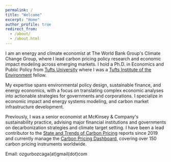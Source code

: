 ```yaml
---
permalink: /
title: "Welcome"
excerpt: "Home"
author_profile: true
redirect_from: 
  - /about/
  - /about.html
---
```


I am an energy and climate economist at The World Bank Group's Climate Change Group, where I lead carbon pricing policy research and economic impact modeling across emerging markets. I hold a Ph.D. in Economics and Public Policy from [Tufts University](https://as.tufts.edu/economics/) where I was a [Tufts Institute of the Environment](https://environment.tufts.edu/) fellow.

My expertise spans environmental policy design, sustainable finance, and energy economics, with a focus on translating complex economic analyses into actionable strategies for governments and corporations. I specialize in economic impact and energy systems modeling, and carbon market infrastructure development.

Previously, I was a senior economist at McKinsey & Company's sustainability practice, advising major financial institutions and governments on decarbonization strategies and climate target setting. I have been a lead contributor to the [State and Trends of Carbon Pricing](https://www.worldbank.org/en/publication/state-and-trends-of-carbon-pricing) reports since 2019 and currently manage the [Carbon Pricing Dashboard](https://carbonpricingdashboard.worldbank.org/), covering over 150 carbon pricing instruments worldwide.

Email: ozgurbozcaga(at)gmail(dot)com
